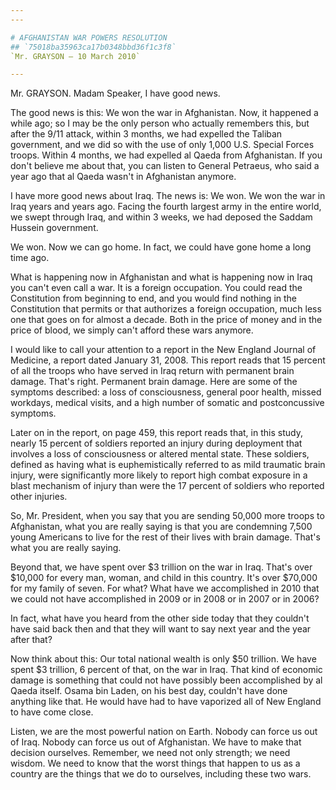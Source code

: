 ```yaml
---
---

# AFGHANISTAN WAR POWERS RESOLUTION
## `75018ba35963ca17b0348bbd36f1c3f8`
`Mr. GRAYSON — 10 March 2010`

---
```



Mr. GRAYSON. Madam Speaker, I have good news.

The good news is this: We won the war in Afghanistan. Now, it 
happened a while ago; so I may be the only person who actually 
remembers this, but after the 9/11 attack, within 3 months, we had 
expelled the Taliban government, and we did so with the use of only 
1,000 U.S. Special Forces troops. Within 4 months, we had expelled al 
Qaeda from Afghanistan. If you don't believe me about that, you can 
listen to General Petraeus, who said a year ago that al Qaeda wasn't in 
Afghanistan anymore.

I have more good news about Iraq. The news is: We won. We won the war 
in Iraq years and years ago. Facing the fourth largest army in the 
entire world, we swept through Iraq, and within 3 weeks, we had deposed 
the Saddam Hussein government.

We won. Now we can go home. In fact, we could have gone home a long 
time ago.

What is happening now in Afghanistan and what is happening now in 
Iraq you can't even call a war. It is a foreign occupation. You could 
read the Constitution from beginning to end, and you would find nothing 
in the Constitution that permits or that authorizes a foreign 
occupation, much less one that goes on for almost a decade. Both in the 
price of money and in the price of blood, we simply can't afford these 
wars anymore.

I would like to call your attention to a report in the New England 
Journal of Medicine, a report dated January 31, 2008. This report reads 
that 15 percent of all the troops who have served in Iraq return with 
permanent brain damage. That's right. Permanent brain damage. Here are 
some of the symptoms described: a loss of consciousness, general poor 
health, missed workdays, medical visits, and a high number of somatic 
and postconcussive symptoms.

Later on in the report, on page 459, this report reads that, in this 
study, nearly 15 percent of soldiers reported an injury during 
deployment that involves a loss of consciousness or altered mental 
state. These soldiers, defined as having what is euphemistically 
referred to as mild traumatic brain injury, were significantly more 
likely to report high combat exposure in a blast mechanism of injury 
than were the 17 percent of soldiers who reported other injuries.

So, Mr. President, when you say that you are sending 50,000 more 
troops to Afghanistan, what you are really saying is that you are 
condemning 7,500 young Americans to live for the rest of their lives 
with brain damage. That's what you are really saying.

Beyond that, we have spent over $3 trillion on the war in Iraq. 
That's over $10,000 for every man, woman, and child in this country. 
It's over $70,000 for my family of seven. For what? What have we 
accomplished in 2010 that we could not have accomplished in 2009 or in 
2008 or in 2007 or in 2006?

In fact, what have you heard from the other side today that they 
couldn't have said back then and that they will want to say next year 
and the year after that?

Now think about this: Our total national wealth is only $50 trillion. 
We have spent $3 trillion, 6 percent of that, on the war in Iraq. That 
kind of economic damage is something that could not have possibly been 
accomplished by al Qaeda itself. Osama bin Laden, on his best day, 
couldn't have done anything like that. He would have had to have 
vaporized all of New England to have come close.

Listen, we are the most powerful nation on Earth. Nobody can force us 
out of Iraq. Nobody can force us out of Afghanistan. We have to make 
that decision ourselves. Remember, we need not only strength; we need 
wisdom. We need to know that the worst things that happen to us as a 
country are the things that we do to ourselves, including these two 
wars.